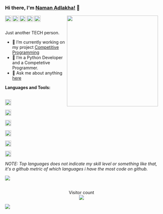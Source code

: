 <div class="bg-gray-dark">

### Hi there, I'm [Naman Adlakha!](https://github.com/namanadlakha3/) 👋

<img align="right" width="300px" src="https://avatars.githubusercontent.com/namanadlakha3">

<a href="https://codeforces.com/profile/namanadlakha3">
  <img align="left" alt="Codeforces" width="21px" src="https://image.winudf.com/v2/image/Y29tLlNvZnRUZWNocy5Db2RlRm9yY2VzX2ljb25fMF9jOTA3NjNhMA/icon.png?w=170&fakeurl=1" />
</a>
<a href="https://www.codechef.com/users/namanadlakha">
  <img align="left" alt="itch.io" width="21px" src="https://www.codechef.com/misc/fb-image-icon.png" />
</a>
<a href="https://www.linkedin.com/in/naman-adlakha-909b1799/">
  <img align="left" alt="LinkedIn" width="21px" src="https://image.flaticon.com/icons/png/512/174/174857.png" />
</a>
<a href="https://www.instagram.com/naman.x_d/">
  <img align="left" alt="itch.io" width="21px" src="https://github.com/namanadlakha3/namanadlakha3/blob/main/assets/instagram.png" />
</a>
<a href="https://www.facebook.com/naman.adlakha.12/">
  <img align="left" alt="itch.io" width="21px" src="https://facebookbrand.com/wp-content/uploads/2019/04/f_logo_RGB-Hex-Blue_512.png?w=512&h=512" />
</a>



<br />
<br />

<p> Just another TECH person. </p>

- 🔭 I’m currently working on my project [Competitive Programming](https://github.com/namanadlakha3/Competetive-Programming-Notebook)
- 🌱 I’m a Python Developer and a Competetive Programmer.
- 💬 Ask me about anything [here](https://github.com/namanadlakha/namanadlakha3/issues)

**Languages and Tools:**


<br />
<code><img height="20" src="https://github.com/namanadlakha3/namanadlakha3/blob/main/assets/cplusplus.png" title="C++"></code>



<code><img height="20" src="https://github.com/namanadlakha3/namanadlakha3/blob/main/assets/python.png" title="Python"></code>



<code><img height="20" src="https://logos-download.com/wp-content/uploads/2016/10/Java_logo.png" title="Java"></code>



<code><img height="20" src="https://github.com/namanadlakha3/namanadlakha3/blob/main/assets/git.png" title="Git"></code>



<code><img height="20" src="https://github.com/namanadlakha3/namanadlakha3/blob/main/assets/vscode.png" title="VSCode"></code>






<code><img height="20" src="https://github.com/namanadlakha3/namanadlakha3/blob/main/assets/mysql.svg" title="Databases"></code>

_NOTE: Top languages does not indicate my skill level or something like that, it's a github metric of which languages i have the most code on github._


<a href="https://gitstats.me/namanadlakha3">
  <img align="center" src="https://github-readme-stats.vercel.app/api?username=namanadlakha3&show_icons=true&count_private=true&theme=default&title_color=11ab3a&line_height=40"  />
</a>
<br />
<br />

<!--START_SECTION:waka-->
<!--END_SECTION:waka-->

<p align="center"> 
  Visitor count<br>
  <img src="https://profile-counter.glitch.me/namanadlakha3/count.svg" />
</p>
<img align="center" src="https://github.com/namanadlakha3/namanadlakha3/blob/main/assets/dino.gif">
</div>
